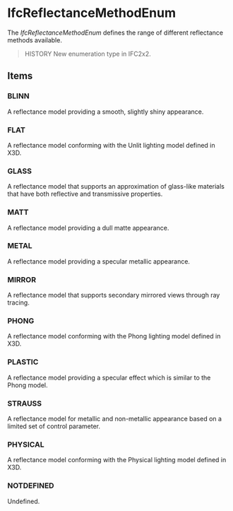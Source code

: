 # IfcReflectanceMethodEnum

The _IfcReflectanceMethodEnum_ defines the range of different reflectance methods available.<!-- end of definition -->

> HISTORY New enumeration type in IFC2x2.

## Items

### BLINN
A reflectance model providing a smooth, slightly shiny appearance.

### FLAT
A reflectance model conforming with the Unlit lighting model defined in X3D.

### GLASS
A reflectance model that supports an approximation of glass-like materials that have both reflective and transmissive properties.

### MATT
A reflectance model providing a dull matte appearance.

### METAL
A reflectance model providing a specular metallic appearance.

### MIRROR
A reflectance model that supports secondary mirrored views through ray tracing.

### PHONG
A reflectance model conforming with the Phong lighting model defined in X3D.

### PLASTIC
A reflectance model providing a specular effect which is similar to the Phong model.

### STRAUSS
A reflectance model for metallic and non-metallic appearance based on a limited set of control parameter.

### PHYSICAL
A reflectance model conforming with the Physical lighting model defined in X3D.

### NOTDEFINED
Undefined.
